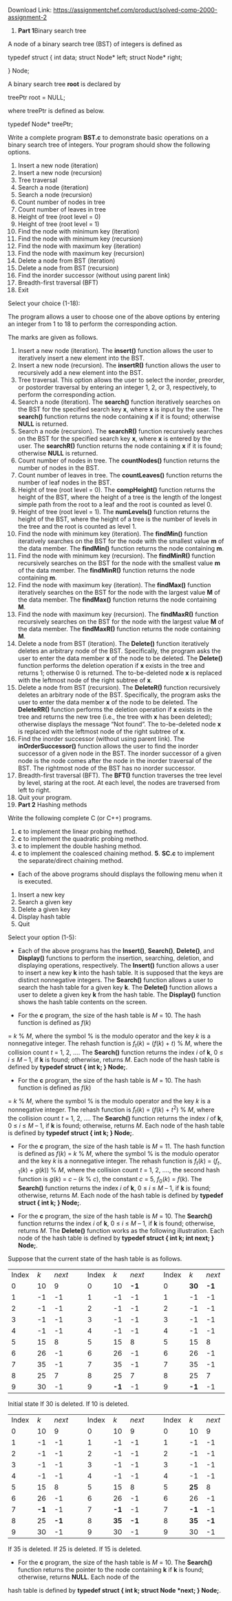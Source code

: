 Download Link: https://assignmentchef.com/product/solved-comp-2000-assignment-2
<br>
<ol>

 <li><strong> Part 1</strong>Binary search tree</li>

</ol>




A node of a binary search tree (BST) of integers is defined as




typedef struct {    int    data;    struct Node* left;    struct Node* right;

} Node;




A binary search tree <strong>root</strong> is declared by




treePtr root = NULL;




where treePtr is defined as below.




typedef Node* treePtr;




Write a complete program <strong>BST.c</strong> to demonstrate basic operations on a binary search tree of integers. Your program should show the following options.




<ol>

 <li>Insert a new node (iteration)</li>

 <li>Insert a new node (recursion)</li>

 <li>Tree traversal</li>

 <li>Search a node (iteration)</li>

 <li>Search a node (recursion)</li>

 <li>Count number of nodes in tree</li>

 <li>Count number of leaves in tree</li>

 <li>Height of tree (root level = 0)</li>

 <li>Height of tree (root level = 1)</li>

 <li>Find the node with minimum key (iteration)</li>

 <li>Find the node with minimum key (recursion)</li>

 <li>Find the node with maximum key (iteration)</li>

 <li>Find the node with maximum key (recursion)</li>

 <li>Delete a node from BST (iteration)</li>

 <li>Delete a node from BST (recursion)</li>

 <li>Find the inorder successor (without using parent link)</li>

 <li>Breadth-first traversal (BFT)</li>

 <li>Exit</li>

</ol>

Select your choice (1-18):




The program allows a user to choose one of the above options by entering an integer from 1 to 18 to perform the corresponding action.

The marks are given as follows.




<ol>

 <li>Insert a new node (iteration). The <strong>insert()</strong> function allows the user to iteratively insert a new element into the BST.</li>

 <li>Insert a new node (recursion). The <strong>insertR()</strong> function allows the user to recursively add a new element into the BST.</li>

 <li>Tree traversal. This option allows the user to select the inorder, preorder, or postorder traversal by entering an integer 1, 2, or 3, respectively, to perform the corresponding action.</li>

 <li>Search a node (iteration). The <strong>search()</strong> function iteratively searches on the BST for the specified search key <strong>x</strong>, where <strong>x</strong> is input by the user. The <strong>search()</strong> function returns the node containing <strong>x</strong> if it is found; otherwise <strong>NULL</strong> is returned.</li>

 <li> Search a node (recursion). The <strong>searchR()</strong> function recursively searches on the BST for the specified search key <strong>x</strong>, where <strong>x</strong> is entered by the user. The <strong>searchR()</strong> function returns the node containing <strong>x</strong> if it is found; otherwise <strong>NULL</strong> is returned.</li>

 <li> Count number of nodes in tree. The <strong>countNodes()</strong> function returns the number of nodes in the BST.</li>

 <li>Count number of leaves in tree. The <strong>countLeaves()</strong> function returns the number of leaf nodes in the BST.</li>

 <li> Height of tree (root level = 0). The <strong>compHeight()</strong> function returns the height of the BST, where the height of a tree is the length of the longest simple path from the root to a leaf and the root is counted as level 0.</li>

 <li>Height of tree (root level = 1). The <strong>numLevels()</strong> function returns the height of the BST, where the height of a tree is the number of levels in the tree and the root is counted as level 1.</li>

 <li> Find the node with minimum key (iteration). The <strong>findMin()</strong> function iteratively searches on the BST for the node with the smallest value <strong>m</strong> of the data member. The <strong>findMin()</strong> function returns the node containing <strong>m</strong>.</li>

 <li> Find the node with minimum key (recursion). The <strong>findMinR()</strong> function recursively searches on the BST for the node with the smallest value <strong>m</strong> of the data member. The <strong>findMinR()</strong> function returns the node containing <strong>m</strong>.</li>

 <li>Find the node with maximum key (iteration). The <strong>findMax()</strong> function iteratively searches on the BST for the node with the largest value <strong>M</strong> of the data member. The <strong>findMax()</strong> function returns the node containing <strong>M</strong>.</li>

 <li> Find the node with maximum key (recursion). The <strong>findMaxR()</strong> function recursively searches on the BST for the node with the largest value <strong>M</strong> of the data member. The <strong>findMaxR()</strong> function returns the node containing <strong>M</strong>.</li>

 <li>Delete a node from BST (iteration). The <strong>Delete()</strong> function iteratively deletes an arbitrary node of the BST. Specifically, the program asks the user to enter the data member <strong>x</strong> of the node to be deleted. The <strong>Delete()</strong> function performs the deletion operation if <strong>x</strong> exists in the tree and returns 1; otherwise 0 is returned. The to-be-deleted node <strong>x</strong> is replaced with the leftmost node of the right subtree of <strong>x</strong>.</li>

 <li>Delete a node from BST (recursion). The <strong>DeleteR()</strong> function recursively deletes an arbitrary node of the BST. Specifically, the program asks the user to enter the data member <strong>x</strong> of the node to be deleted. The <strong>DeleteRR()</strong> function performs the deletion operation if <strong>x</strong> exists in the tree and returns the new tree (i.e., the tree with <strong>x</strong> has been deleted); otherwise displays the message “Not found”. The to-be-deleted node <strong>x</strong> is replaced with the leftmost node of the right subtree of <strong>x</strong>.</li>

 <li> Find     the       inorder             successor         (without          using    parent link).    The <strong>inOrderSuccessor()</strong> function allows the user to find the inorder successor of a given node in the BST. The inorder successor of a given node is the node comes after the node in the inorder traversal of the BST. The rightmost node of the BST has no inorder successor.</li>

 <li>Breadth-first traversal (BFT). The <strong>BFT()</strong> function traverses the tree level by level, staring at the root. At each level, the nodes are traversed from left to right.</li>

 <li>Quit your program.</li>

 <li><strong> Part 2</strong> Hashing methods</li>

</ol>

Write the following complete C (or C++) programs.

<ol>

 <li><strong>c</strong> to implement the linear probing method.</li>

 <li><strong>c</strong> to implement the quadratic probing method.</li>

 <li><strong>c</strong> to implement the double hashing method.</li>

 <li><strong>c</strong> to implement the coalesced chaining method.                                <strong>5</strong>. <strong>SC.c</strong> to implement the separate/direct chaining method.</li>

</ol>

<ul>

 <li>Each of the above programs should displays the following menu when it is executed.</li>

</ul>

<ol>

 <li>Insert a new key</li>

 <li>Search a given key</li>

 <li>Delete a given key</li>

 <li>Display hash table</li>

 <li>Quit</li>

</ol>

Select your option (1-5):




<ul>

 <li>Each of the above programs has the <strong>Insert()</strong>, <strong>Search()</strong>, <strong>Delete()</strong>, and <strong>Display()</strong> functions to perform the insertion, searching, deletion, and displaying operations, respectively. The <strong>Insert()</strong> function allows a user to insert a new key <strong>k</strong> into the hash table. It is supposed that the keys are distinct nonnegative integers. The <strong>Search()</strong> function allows a user to search the hash table for a given key <strong>k</strong>. The <strong>Delete()</strong> function allows a user to delete a given key <strong>k</strong> from the hash table. The <strong>Display()</strong> function shows the hash table contents on the screen.</li>

</ul>




<ul>

 <li>For the <strong>c</strong> program, the size of the hash table is <em>M</em> = 10. The hash function is defined as <em>f</em>(<em>k</em>)</li>

</ul>

= <em>k</em> % <em>M</em>, where the symbol % is the modulo operator and the key <em>k</em> is a nonnegative integer. The rehash function is <em>f<sub>t</sub></em>(<em>k</em>) = (<em>f</em>(<em>k</em>) + <em>t</em>) % <em>M</em>, where the collision count <em>t</em> = 1, 2, …. The <strong>Search()</strong> function returns the index <em>i</em> of <strong>k</strong>, 0 ≤ <em>i</em> ≤ <em>M</em> – 1, if <strong>k</strong> is found; otherwise, returns <em>M</em>. Each node of the hash table is defined by <strong>typedef struct { int k; } Node;</strong>.




<ul>

 <li>For the <strong>c</strong> program, the size of the hash table is <em>M</em> = 10. The hash function is defined as <em>f</em>(<em>k</em>)</li>

</ul>

= <em>k</em> % <em>M</em>, where the symbol % is the modulo operator and the key <em>k</em> is a nonnegative integer. The rehash function is <em>f<sub>t</sub></em>(<em>k</em>) = (<em>f</em>(<em>k</em>) + <em>t</em><sup>2</sup>) % <em>M</em>, where the collision count <em>t</em> = 1, 2, …. The <strong>Search()</strong> function returns the index <em>i</em> of <strong>k</strong>, 0 ≤ <em>i</em> ≤ <em>M</em> – 1, if <strong>k</strong> is found; otherwise, returns <em>M</em>. Each node of the hash table is defined by <strong>typedef struct { int k; } Node;</strong>.




<ul>

 <li>For the <strong>c</strong> program, the size of the hash table is <em>M</em> = 11. The hash function is defined as <em>f</em>(<em>k</em>) = <em>k</em> % <em>M</em>, where the symbol % is the modulo operator and the key <em>k</em> is a nonnegative integer. The rehash function is <em>f<sub>t</sub></em>(<em>k</em>) = (<em>f<sub>t</sub></em><sub>-1</sub>(<em>k</em>) + <em>g</em>(<em>k</em>)) % <em>M</em>, where the collision count<em> t</em> = 1, 2, …., the second hash function is <em>g</em>(<em>k</em>) = <em>c</em> – (<em>k</em> % <em>c</em>), the constant <em>c</em> = 5, <em>f</em><sub>0</sub>(<em>k</em>) = <em>f</em>(<em>k</em>). The <strong>Search()</strong> function returns the index <em>i</em> of <strong>k</strong>, 0 ≤ <em>i</em> ≤ <em>M</em> – 1, if <strong>k</strong> is found; otherwise, returns <em>M</em>. Each node of the hash table is defined by <strong>typedef struct { int k; } Node;</strong>.</li>

</ul>




<ul>

 <li>For the <strong>c</strong> program, the size of the hash table is <em>M</em> = 10. The <strong>Search()</strong> function returns the index <em>i</em> of <strong>k</strong>, 0 ≤ <em>i</em> ≤ <em>M</em> – 1, if <strong>k</strong> is found; otherwise, returns <em>M</em>. The <strong>Delete()</strong> function works as the following illustration. Each node of the hash table is defined by <strong>typedef struct { int k; int next; } Node;</strong>.</li>

</ul>

Suppose that the current state of the hash table is as follows.




<table width="0">

 <tbody>

  <tr>

   <td width="59">Index</td>

   <td width="38"><em>k </em></td>

   <td width="49"><em>next </em></td>

   <td rowspan="11" width="66"> </td>

   <td width="59">Index</td>

   <td width="38"><em>k </em></td>

   <td width="49"><em>next </em></td>

   <td rowspan="11" width="66"> </td>

   <td width="59">Index</td>

   <td width="38"><em>k </em></td>

   <td width="49"><em>next </em></td>

  </tr>

  <tr>

   <td width="59">0</td>

   <td width="38">10</td>

   <td width="49">9</td>

   <td width="59">0</td>

   <td width="38">10</td>

   <td width="49"><strong>-1</strong></td>

   <td width="59">0</td>

   <td width="38"><strong>30 </strong></td>

   <td width="49"><strong>-1</strong></td>

  </tr>

  <tr>

   <td width="59">1</td>

   <td width="38">-1</td>

   <td width="49">-1</td>

   <td width="59">1</td>

   <td width="38">-1</td>

   <td width="49">-1</td>

   <td width="59">1</td>

   <td width="38">-1</td>

   <td width="49">-1</td>

  </tr>

  <tr>

   <td width="59">2</td>

   <td width="38">-1</td>

   <td width="49">-1</td>

   <td width="59">2</td>

   <td width="38">-1</td>

   <td width="49">-1</td>

   <td width="59">2</td>

   <td width="38">-1</td>

   <td width="49">-1</td>

  </tr>

  <tr>

   <td width="59">3</td>

   <td width="38">-1</td>

   <td width="49">-1</td>

   <td width="59">3</td>

   <td width="38">-1</td>

   <td width="49">-1</td>

   <td width="59">3</td>

   <td width="38">-1</td>

   <td width="49">-1</td>

  </tr>

  <tr>

   <td width="59">4</td>

   <td width="38">-1</td>

   <td width="49">-1</td>

   <td width="59">4</td>

   <td width="38">-1</td>

   <td width="49">-1</td>

   <td width="59">4</td>

   <td width="38">-1</td>

   <td width="49">-1</td>

  </tr>

  <tr>

   <td width="59">5</td>

   <td width="38">15</td>

   <td width="49">8</td>

   <td width="59">5</td>

   <td width="38">15</td>

   <td width="49">8</td>

   <td width="59">5</td>

   <td width="38">15</td>

   <td width="49">8</td>

  </tr>

  <tr>

   <td width="59">6</td>

   <td width="38">26</td>

   <td width="49">-1</td>

   <td width="59">6</td>

   <td width="38">26</td>

   <td width="49">-1</td>

   <td width="59">6</td>

   <td width="38">26</td>

   <td width="49">-1</td>

  </tr>

  <tr>

   <td width="59">7</td>

   <td width="38">35</td>

   <td width="49">-1</td>

   <td width="59">7</td>

   <td width="38">35</td>

   <td width="49">-1</td>

   <td width="59">7</td>

   <td width="38">35</td>

   <td width="49">-1</td>

  </tr>

  <tr>

   <td width="59">8</td>

   <td width="38">25</td>

   <td width="49">7</td>

   <td width="59">8</td>

   <td width="38">25</td>

   <td width="49">7</td>

   <td width="59">8</td>

   <td width="38">25</td>

   <td width="49">7</td>

  </tr>

  <tr>

   <td width="59">9</td>

   <td width="38">30</td>

   <td width="49">-1</td>

   <td width="59">9</td>

   <td width="38"><strong>-1 </strong></td>

   <td width="49">-1</td>

   <td width="59">9</td>

   <td width="38"><strong>-1 </strong></td>

   <td width="49">-1</td>

  </tr>

 </tbody>

</table>

Initial state                                If 30 is deleted.                            If 10 is deleted.
















<table width="0">

 <tbody>

  <tr>

   <td width="59">Index</td>

   <td width="38"><em>k </em></td>

   <td width="49"><em>next </em></td>

   <td rowspan="11" width="66"> </td>

   <td width="59">Index</td>

   <td width="38"><em>k </em></td>

   <td width="49"><em>next </em></td>

   <td rowspan="11" width="66"> </td>

   <td width="59">Index</td>

   <td width="38"><em>k </em></td>

   <td width="49"><em>next </em></td>

  </tr>

  <tr>

   <td width="59">0</td>

   <td width="38">10</td>

   <td width="49">9</td>

   <td width="59">0</td>

   <td width="38">10</td>

   <td width="49">9</td>

   <td width="59">0</td>

   <td width="38">10</td>

   <td width="49">9</td>

  </tr>

  <tr>

   <td width="59">1</td>

   <td width="38">-1</td>

   <td width="49">-1</td>

   <td width="59">1</td>

   <td width="38">-1</td>

   <td width="49">-1</td>

   <td width="59">1</td>

   <td width="38">-1</td>

   <td width="49">-1</td>

  </tr>

  <tr>

   <td width="59">2</td>

   <td width="38">-1</td>

   <td width="49">-1</td>

   <td width="59">2</td>

   <td width="38">-1</td>

   <td width="49">-1</td>

   <td width="59">2</td>

   <td width="38">-1</td>

   <td width="49">-1</td>

  </tr>

  <tr>

   <td width="59">3</td>

   <td width="38">-1</td>

   <td width="49">-1</td>

   <td width="59">3</td>

   <td width="38">-1</td>

   <td width="49">-1</td>

   <td width="59">3</td>

   <td width="38">-1</td>

   <td width="49">-1</td>

  </tr>

  <tr>

   <td width="59">4</td>

   <td width="38">-1</td>

   <td width="49">-1</td>

   <td width="59">4</td>

   <td width="38">-1</td>

   <td width="49">-1</td>

   <td width="59">4</td>

   <td width="38">-1</td>

   <td width="49">-1</td>

  </tr>

  <tr>

   <td width="59">5</td>

   <td width="38">15</td>

   <td width="49">8</td>

   <td width="59">5</td>

   <td width="38">15</td>

   <td width="49">8</td>

   <td width="59">5</td>

   <td width="38"><strong>25 </strong></td>

   <td width="49">8</td>

  </tr>

  <tr>

   <td width="59">6</td>

   <td width="38">26</td>

   <td width="49">-1</td>

   <td width="59">6</td>

   <td width="38">26</td>

   <td width="49">-1</td>

   <td width="59">6</td>

   <td width="38">26</td>

   <td width="49">-1</td>

  </tr>

  <tr>

   <td width="59">7</td>

   <td width="38"><strong>-1 </strong></td>

   <td width="49">-1</td>

   <td width="59">7</td>

   <td width="38"><strong>-1 </strong></td>

   <td width="49">-1</td>

   <td width="59">7</td>

   <td width="38"><strong>-1 </strong></td>

   <td width="49">-1</td>

  </tr>

  <tr>

   <td width="59">8</td>

   <td width="38">25</td>

   <td width="49"><strong>-1 </strong></td>

   <td width="59">8</td>

   <td width="38"><strong>35 </strong></td>

   <td width="49"><strong>-1 </strong></td>

   <td width="59">8</td>

   <td width="38"><strong>35 </strong></td>

   <td width="49"><strong>-1 </strong></td>

  </tr>

  <tr>

   <td width="59">9</td>

   <td width="38">30</td>

   <td width="49">-1</td>

   <td width="59">9</td>

   <td width="38">30</td>

   <td width="49">-1</td>

   <td width="59">9</td>

   <td width="38">30</td>

   <td width="49">-1</td>

  </tr>

 </tbody>

</table>

If 35 is deleted.                            If 25 is deleted.                            If 15 is deleted.




<ul>

 <li>For the <strong>c</strong> program, the size of the hash table is <em>M</em> = 10. The <strong>Search()</strong> function returns the pointer to the node containing <strong>k</strong> if <strong>k</strong> is found; otherwise, returns <strong>NULL</strong>. Each node of the</li>

</ul>

hash table is defined by <strong>typedef struct { int k; struct Node *next; } Node;</strong>.
